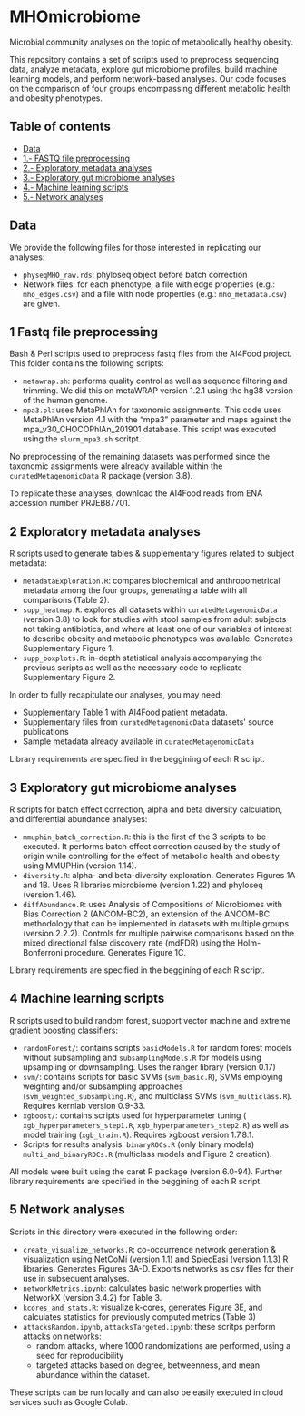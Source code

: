 # MHOmicrobiome
Microbial community analyses on the topic of metabolically healthy obesity.

This repository contains a set of scripts used to preprocess sequencing data, analyze metadata, explore gut microbiome profiles, build machine learning models, and perform network-based analyses. Our code focuses on the comparison of four groups encompassing different metabolic health and obesity phenotypes.

## Table of contents
* [Data](#data)
* [1.- FASTQ file preprocessing](#1-fastq-file-preprocessing)
* [2.- Exploratory metadata analyses](#2-exploratory-metadata-analyses)
* [3.- Exploratory gut microbiome analyses](#3-exploratory-gut-microbiome-analyses)
* [4.- Machine learning scripts](#4-machine-learning-scripts)
* [5.- Network analyses](#5-network-analyses)


## Data 
We provide the following files for those interested in replicating our analyses:

- `physeqMHO_raw.rds`: phyloseq object before batch correction
- Network files: for each phenotype, a file with edge properties (e.g.: `mho_edges.csv`) and a file with node properties (e.g.: `mho_metadata.csv`) are given.


## 1 Fastq file preprocessing

Bash & Perl scripts used to preprocess fastq files from the AI4Food project. This folder contains the following scripts:

- `metawrap.sh`: performs quality control as well as sequence filtering and trimming. We did this on metaWRAP version 1.2.1 using the hg38 version of the human genome.
- `mpa3.pl`: uses MetaPhlAn for taxonomic assignments. This code uses MetaPhlAn version 4.1 with 
the “mpa3” parameter and maps against the mpa_v30_CHOCOPhlAn_201901 database. This script was executed using the `slurm_mpa3.sh` scritpt.

No preprocessing of the remaining datasets was performed since the taxonomic assignments were already available within the `curatedMetagenomicData` R package (version 3.8).

To replicate these analyses, download the AI4Food reads from ENA accession number PRJEB87701.

## 2 Exploratory metadata analyses
R scripts used to generate tables & supplementary figures related to subject metadata:

- `metadataExploration.R`: compares biochemical and anthropometrical metadata among the four groups, generating a table with all comparisons (Table 2).
- `supp_heatmap.R`: explores all datasets within `curatedMetagenomicData` (version 3.8) to look for studies with stool samples from adult subjects not taking antibiotics, and where at least one of our variables of interest to describe obesity and metabolic phenotypes was available. Generates Supplementary Figure 1.
- `supp_boxplots.R`: in-depth statistical analysis accompanying the previous scripts as well as the necessary code to replicate Supplementary Figure 2.

In order to fully recapitulate our analyses, you may need:
- Supplementary Table 1 with AI4Food patient metadata.
- Supplementary files from `curatedMetagenomicData` datasets' source publications
- Sample metadata already available in `curatedMetagenomicData`

Library requirements are specified in the beggining of each R script.

## 3 Exploratory gut microbiome analyses
R scripts for batch effect correction, alpha and beta diversity calculation, and differential abundance analyses:

- `mmuphin_batch_correction.R`: this is the first of the 3 scripts to be executed. It performs batch effect correction caused by the study of origin while controlling for the effect of metabolic health and obesity using MMUPHin (version 1.14).
- `diversity.R`: alpha- and beta-diversity exploration. Generates Figures 1A and 1B. Uses R libraries microbiome (version 1.22) and phyloseq (version 1.46).
- `diffAbundance.R`: uses Analysis of Compositions of Microbiomes with Bias Correction 2 (ANCOM-BC2), an extension of the ANCOM-BC methodology that can be implemented in datasets with multiple groups (version 2.2.2). Controls for multiple pairwise comparisons based on the mixed directional false discovery rate (mdFDR) using the Holm-Bonferroni procedure. Generates Figure 1C.

Library requirements are specified in the beggining of each R script.

## 4 Machine learning scripts
R scripts used to build random forest, support vector machine and extreme gradient boosting classifiers:

- `randomForest/`: contains scripts `basicModels.R` for random forest models without subsampling and `subsamplingModels.R` for models using upsampling or downsampling. Uses the ranger library (version 0.17) 
- `svm/`: contains scripts for basic SVMs (`svm_basic.R`), SVMs employing weighting and/or subsampling approaches (`svm_weighted_subsampling.R`), and multiclass SVMs (`svm_multiclass.R`). Requires kernlab version 0.9-33.
- `xgboost/`: contains scripts used for hyperparameter tuning ( `xgb_hyperparameters_step1.R`, `xgb_hyperparameters_step2.R`) as well as model training (`xgb_train.R`). Requires xgboost version 1.7.8.1.
- Scripts for results analysis: `binaryROCs.R` (only binary models) `multi_and_binaryROCs.R` (multiclass models and Figure 2 creation).

All models were built using the caret R package (version 6.0-94). Further library requirements are specified in the beggining of each R script.

## 5 Network analyses
Scripts in this directory were executed in the following order:
- `create_visualize_networks.R`: co-occurrence network generation & visualization using NetCoMi (version 1.1) and SpiecEasi (version 1.1.3) R libraries. Generates Figures 3A-D. Exports networks as csv files for their use in subsequent analyses.
- `networkMetrics.ipynb`: calculates basic network properties with NetworkX (version 3.4.2) for Table 3.
- `kcores_and_stats.R`: visualize k-cores, generates Figure 3E, and calculates statistics for previously computed metrics (Table 3)
- `attacksRandom.ipynb`, `attacksTargeted.ipynb`: these scritps perform attacks on networks:
  - random attacks, where 1000 randomizations are performed, using a seed for reproducibility
  - targeted attacks based on degree, betweenness, and mean abundance within the dataset.

These scripts can be run locally and can also be easily executed in cloud services such as Google Colab.
